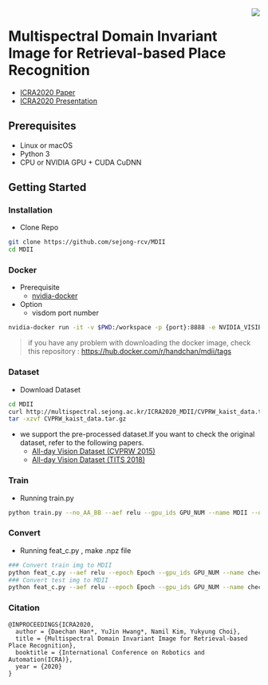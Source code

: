 <img src='https://user-images.githubusercontent.com/41140561/65418411-56a91580-de37-11e9-872d-a978e98364b1.png' align="right">

# Multispectral Domain Invariant Image for Retrieval-based Place Recognition
- [ICRA2020 Paper](./MDII_paper.pdf)
- [ICRA2020 Presentation](https://www.slideshare.net/SejongRCV/multispectral-domain-invariant-image-for-retrievalbased-place-recognition-234803884)

## Prerequisites
- Linux or macOS
- Python 3
- CPU or NVIDIA GPU + CUDA CuDNN


## Getting Started


### Installation

- Clone Repo

```sh
git clone https://github.com/sejong-rcv/MDII
cd MDII
```
### Docker 

- Prerequisite 
  - [nvidia-docker](https://github.com/NVIDIA/nvidia-docker) 
- Option
  - visdom port number
   
```sh
nvidia-docker run -it -v $PWD:/workspace -p {port}:8888 -e NVIDIA_VISIBLE_DEVICES=all handchan/mdii /bin/bash
```
> if you have any problem with downloading the docker image, check this repository : https://hub.docker.com/r/handchan/mdii/tags

### Dataset

- Download Dataset

```sh
cd MDII
curl http://multispectral.sejong.ac.kr/ICRA2020_MDII/CVPRW_kaist_data.tar.gz -o CVPRW_kaist_data.tar.gz
tar -xzvf CVPRW_kaist_data.tar.gz
```

- we support the pre-processed dataset.If you want to check the original dataset, refer to the following papers.
  - [All-day Vision Dataset (CVPRW 2015)](https://sites.google.com/site/ykchoicv/multispectral_vprice)
  - [All-day Vision Dataset (TITS 2018)](https://ieeexplore.ieee.org/document/8293689)

### Train

- Running train.py 

```sh
python train.py --no_AA_BB --aef relu --gpu_ids GPU_NUM --name MDII --display_port 8888 --loss_type En+SF --dataroot ./CVPRW_kaist --gamma_identity 0 --no_dropout --model MDII_gan
```

### Convert
- Running feat_c.py , make .npz file

```sh
### Convert train img to MDII
python feat_c.py --aef relu --epoch Epoch --gpu_ids GPU_NUM --name checkpoint_name --dataroot path/to/data/CVPRW_kaist --no_dropout --model MDII_gan --phase train --eval
### Convert test img to MDII
python feat_c.py --aef relu --epoch Epoch --gpu_ids GPU_NUM --name checkpoint_name --dataroot path/to/dataCVPRW_kaist --no_dropout --model MDII_gan --phase test --eval
```

### Citation

```
@INPROCEEDINGS{ICRA2020,
  author = {Daechan Han*, YuJin Hwang*, Namil Kim, Yukyung Choi},
  title = {Multispectral Domain Invariant Image for Retrieval-based Place Recognition},
  booktitle = {International Conference on Robotics and Automation(ICRA)},
  year = {2020}
}
```
